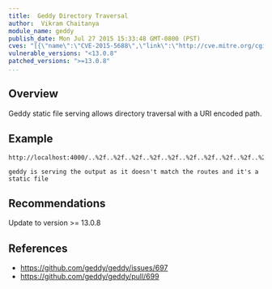 ```yaml
---
title:  Geddy Directory Traversal
author:  Vikram Chaitanya
module_name: geddy
publish_date: Mon Jul 27 2015 15:33:48 GMT-0800 (PST) 
cves: "[{\"name\":\"CVE-2015-5688\",\"link\":\"http://cve.mitre.org/cgi-bin/cvename.cgi?name=CVE-2015-5688\"}]"
vulnerable_versions: "<13.0.8"
patched_versions: ">=13.0.8"
...
```


## Overview

Geddy static file serving allows directory traversal with a URI encoded path.

## Example
```
http://localhost:4000/..%2f..%2f..%2f..%2f..%2f..%2f..%2f..%2f..%2f..%2f..%2f..%2f..%2f..%2f..%2f..%2fetc/passwd 

geddy is serving the output as it doesn't match the routes and it's a static file
```

## Recommendations

Update to version >= 13.0.8

## References
- https://github.com/geddy/geddy/issues/697
- https://github.com/geddy/geddy/pull/699
